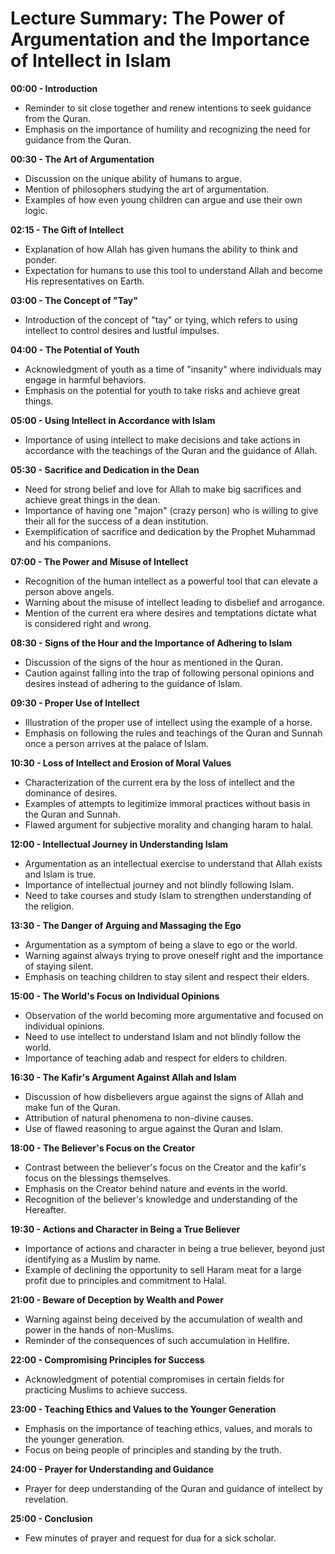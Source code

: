 # Lecture Summary: The Power of Argumentation and the Importance of Intellect in Islam

**00:00 - Introduction**
- Reminder to sit close together and renew intentions to seek guidance from the Quran.
- Emphasis on the importance of humility and recognizing the need for guidance from the Quran.

**00:30 - The Art of Argumentation**
- Discussion on the unique ability of humans to argue.
- Mention of philosophers studying the art of argumentation.
- Examples of how even young children can argue and use their own logic.

**02:15 - The Gift of Intellect**
- Explanation of how Allah has given humans the ability to think and ponder.
- Expectation for humans to use this tool to understand Allah and become His representatives on Earth.

**03:00 - The Concept of "Tay"**
- Introduction of the concept of "tay" or tying, which refers to using intellect to control desires and lustful impulses.

**04:00 - The Potential of Youth**
- Acknowledgment of youth as a time of "insanity" where individuals may engage in harmful behaviors.
- Emphasis on the potential for youth to take risks and achieve great things.

**05:00 - Using Intellect in Accordance with Islam**
- Importance of using intellect to make decisions and take actions in accordance with the teachings of the Quran and the guidance of Allah.

**05:30 - Sacrifice and Dedication in the Dean**
- Need for strong belief and love for Allah to make big sacrifices and achieve great things in the dean.
- Importance of having one "majon" (crazy person) who is willing to give their all for the success of a dean institution.
- Exemplification of sacrifice and dedication by the Prophet Muhammad and his companions.

**07:00 - The Power and Misuse of Intellect**
- Recognition of the human intellect as a powerful tool that can elevate a person above angels.
- Warning about the misuse of intellect leading to disbelief and arrogance.
- Mention of the current era where desires and temptations dictate what is considered right and wrong.

**08:30 - Signs of the Hour and the Importance of Adhering to Islam**
- Discussion of the signs of the hour as mentioned in the Quran.
- Caution against falling into the trap of following personal opinions and desires instead of adhering to the guidance of Islam.

**09:30 - Proper Use of Intellect**
- Illustration of the proper use of intellect using the example of a horse.
- Emphasis on following the rules and teachings of the Quran and Sunnah once a person arrives at the palace of Islam.

**10:30 - Loss of Intellect and Erosion of Moral Values**
- Characterization of the current era by the loss of intellect and the dominance of desires.
- Examples of attempts to legitimize immoral practices without basis in the Quran and Sunnah.
- Flawed argument for subjective morality and changing haram to halal.

**12:00 - Intellectual Journey in Understanding Islam**
- Argumentation as an intellectual exercise to understand that Allah exists and Islam is true.
- Importance of intellectual journey and not blindly following Islam.
- Need to take courses and study Islam to strengthen understanding of the religion.

**13:30 - The Danger of Arguing and Massaging the Ego**
- Argumentation as a symptom of being a slave to ego or the world.
- Warning against always trying to prove oneself right and the importance of staying silent.
- Emphasis on teaching children to stay silent and respect their elders.

**15:00 - The World's Focus on Individual Opinions**
- Observation of the world becoming more argumentative and focused on individual opinions.
- Need to use intellect to understand Islam and not blindly follow the world.
- Importance of teaching adab and respect for elders to children.

**16:30 - The Kafir's Argument Against Allah and Islam**
- Discussion of how disbelievers argue against the signs of Allah and make fun of the Quran.
- Attribution of natural phenomena to non-divine causes.
- Use of flawed reasoning to argue against the Quran and Islam.

**18:00 - The Believer's Focus on the Creator**
- Contrast between the believer's focus on the Creator and the kafir's focus on the blessings themselves.
- Emphasis on the Creator behind nature and events in the world.
- Recognition of the believer's knowledge and understanding of the Hereafter.

**19:30 - Actions and Character in Being a True Believer**
- Importance of actions and character in being a true believer, beyond just identifying as a Muslim by name.
- Example of declining the opportunity to sell Haram meat for a large profit due to principles and commitment to Halal.

**21:00 - Beware of Deception by Wealth and Power**
- Warning against being deceived by the accumulation of wealth and power in the hands of non-Muslims.
- Reminder of the consequences of such accumulation in Hellfire.

**22:00 - Compromising Principles for Success**
- Acknowledgment of potential compromises in certain fields for practicing Muslims to achieve success.

**23:00 - Teaching Ethics and Values to the Younger Generation**
- Emphasis on the importance of teaching ethics, values, and morals to the younger generation.
- Focus on being people of principles and standing by the truth.

**24:00 - Prayer for Understanding and Guidance**
- Prayer for deep understanding of the Quran and guidance of intellect by revelation.

**25:00 - Conclusion**
- Few minutes of prayer and request for dua for a sick scholar.